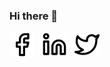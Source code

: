 ### Hi there 👋

[![Facebook](https://raw.githubusercontent.com/jaredhanson/jaredhanson/master/images/facebook-20x20.svg)](https://www.facebook.com/paloskar) &nbsp;
[![LinkedIn](https://raw.githubusercontent.com/jaredhanson/jaredhanson/master/images/linkedin-20x20.svg)](https://www.linkedin.com/in/paloskar) &nbsp;
[![Twitter](https://raw.githubusercontent.com/jaredhanson/jaredhanson/master/images/twitter-20x20.svg)](https://twitter.com/paloskarengen)

<!--
**poengen/poengen** is a ✨ _special_ ✨ repository because its `README.md` (this file) appears on your GitHub profile.

Here are some ideas to get you started:

- 🔭 I’m currently working on ...
- 🌱 I’m currently learning ...
- 👯 I’m looking to collaborate on ...
- 🤔 I’m looking for help with ...
- 💬 Ask me about ...
- 📫 How to reach me: ...
- 😄 Pronouns: ...
- ⚡ Fun fact: ...
-->
